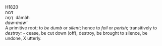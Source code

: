 <body>
  <p>H1820<br>  דּמה  <br> דָּמָה  ‎  dâmâh  <br><i>daw-maw‘ </i><br>A primitive root; to <i>be</i> <i>dumb</i> or <i>silent</i>; hence to <i>fail</i> or <i>perish</i>; transitively to <i>destroy: - </i>cease, be cut down (off), destroy, be brought to silence, be undone, X utterly.<br></p>
 </body>